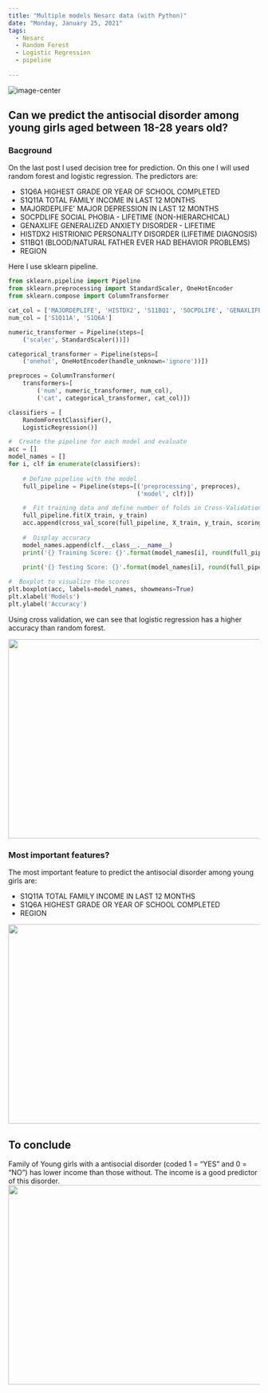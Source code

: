 ```yaml
---
title: "Multiple models Nesarc data (with Python)"
date: "Monday, January 25, 2021"
tags:
  - Nesarc
  - Random Forest
  - Logistic Regression
  - pipeline
  
---
```


<p><img src="{{ site.url }}{{ site.baseurl }}/images/nesarc/nih.jpeg" alt="image-center" class="align-center" /></p>    

## Can we predict the antisocial disorder among young girls aged between 18-28 years old?
 
### Bacground
On the last post I used decision tree for prediction. On this one I will used random forest and logistic regression.
The predictors are:
- S1Q6A HIGHEST GRADE OR YEAR OF SCHOOL COMPLETED
- S1Q11A TOTAL FAMILY INCOME IN LAST 12 MONTHS
- MAJORDEPLIFE' MAJOR DEPRESSION IN LAST 12 MONTHS
- SOCPDLIFE SOCIAL PHOBIA - LIFETIME (NON-HIERARCHICAL)
- GENAXLIFE GENERALIZED ANXIETY DISORDER - LIFETIME
- HISTDX2 HISTRIONIC PERSONALITY DISORDER (LIFETIME DIAGNOSIS)
- S11BQ1 (BLOOD/NATURAL FATHER EVER HAD BEHAVIOR PROBLEMS)
- REGION

Here I use sklearn pipeline.
```python
from sklearn.pipeline import Pipeline
from sklearn.preprocessing import StandardScaler, OneHotEncoder
from sklearn.compose import ColumnTransformer

cat_col = ['MAJORDEPLIFE', 'HISTDX2', 'S11BQ1', 'SOCPDLIFE', 'GENAXLIFE', 'REGION']
num_col = ['S1Q11A', 'S1Q6A']

numeric_transformer = Pipeline(steps=[
    ('scaler', StandardScaler())])

categorical_transformer = Pipeline(steps=[
    ('onehot', OneHotEncoder(handle_unknown='ignore'))])

preproces = ColumnTransformer(
    transformers=[
        ('num', numeric_transformer, num_col),
        ('cat', categorical_transformer, cat_col)])

classifiers = [
    RandomForestClassifier(),
    LogisticRegression()] 

#  Create the pipeline for each model and evaluate
acc = []
model_names = []
for i, clf in enumerate(classifiers):
    
    # Define pipeline with the model
    full_pipeline = Pipeline(steps=[('preprocessing', preproces),
                                    ('model', clf)])

    #  Fit training data and define number of folds in Cross-Validation
    full_pipeline.fit(X_train, y_train)
    acc.append(cross_val_score(full_pipeline, X_train, y_train, scoring = 'accuracy', cv = 5))
    
    #  Display accuracy
    model_names.append(clf.__class__.__name__)
    print('{} Training Score: {}'.format(model_names[i], round(full_pipeline.score(X_train, y_train),4)))

    print('{} Testing Score: {}'.format(model_names[i], round(full_pipeline.score(X_test, y_test),4)))
    
#  Boxplot to visualize the scores
plt.boxplot(acc, labels=model_names, showmeans=True)
plt.xlabel('Models')
plt.ylabel('Accuracy')
```   
Using cross validation, we can see that logistic regression has a higher accuracy than random forest.

<img src="{{ site.url }}{{ site.baseurl }}/images/nesarc/rf_lg.png" alt="" width="680" height="400">
    
### Most important features?
       
The most important feature to predict the antisocial disorder among young girls are:
- S1Q11A TOTAL FAMILY INCOME IN LAST 12 MONTHS
- S1Q6A HIGHEST GRADE OR YEAR OF SCHOOL COMPLETED
- REGION

<img src="{{ site.url }}{{ site.baseurl }}/images/nesarc/feat_imp.png" alt="" width="680" height="400"> 

 
## To conclude

Family of Young girls with a antisocial disorder (coded 1 = “YES” and 0 = “NO”) has lower income than those without. The income is a good predictor of this disorder.
<img src="{{ site.url }}{{ site.baseurl }}/images/nesarc/family_income.png" alt="" width="680" height="400"> 
